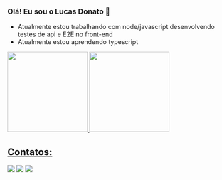 ### Olá! Eu sou o Lucas Donato 👋

- Atualmente estou trabalhando com node/javascript desenvolvendo testes de api e E2E no front-end
- Atualmente estou aprendendo typescript

<div>
<a href="https://github.com/lucasdonato">
<img height="180em" src="https://github-readme-stats.vercel.app/api/top-langs/?username=lucasdonato&layout=compact&langs_count=7&theme=dracula"/>
<img height="180em" src="https://github-readme-stats.vercel.app/api?username=lucasdonato&show_icons=true&theme=dracula&include_all_commits=true&count_private=true"/>
</div>
  
  ## Contatos:

<div>
<a href="https://instagram.com/donatolucass" target="_blank"><img src="https://img.shields.io/badge/-Instagram-%23E4405F?style=for-the-badge&logo=instagram&logoColor=white" target="_blank"></a>
<a href = "mailto:lucaspolimig96@gmail.com"><img src="https://img.shields.io/badge/Gmail-D14836?style=for-the-badge&logo=gmail&logoColor=white" target="_blank"></a>
<a href="https://www.linkedin.com/in/lucas-donato-pereira-4a8bb5103/" target="_blank"><img src="https://img.shields.io/badge/-LinkedIn-%230077B5?style=for-the-badge&logo=linkedin&logoColor=white" target="_blank"></a>   
</div>
